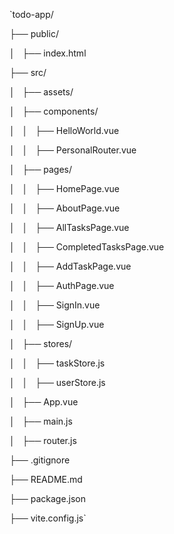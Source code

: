 `todo-app/

├── public/

│   ├── index.html

├── src/

│   ├── assets/

│   ├── components/

│   │   ├── HelloWorld.vue

│   │   ├── PersonalRouter.vue

│   ├── pages/

│   │   ├── HomePage.vue

│   │   ├── AboutPage.vue

│   │   ├── AllTasksPage.vue

│   │   ├── CompletedTasksPage.vue

│   │   ├── AddTaskPage.vue

│   │   ├── AuthPage.vue

│   │   ├── SignIn.vue

│   │   ├── SignUp.vue

│   ├── stores/

│   │   ├── taskStore.js

│   │   ├── userStore.js

│   ├── App.vue

│   ├── main.js

│   ├── router.js

├── .gitignore

├── README.md

├── package.json

├── vite.config.js`
